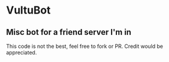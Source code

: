 # VultuBot
## Misc bot for a friend server I'm in
This code is not the best, feel free to fork or PR. Credit would be appreciated.
